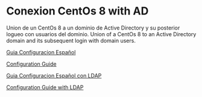 # Conexion CentOs 8 with AD
Union de un CentOs 8 a un dominio de Active Directory y su posterior logueo con usuarios del dominio.
Union of a CentOs 8 to an Active Directory domain and its subsequent login with domain users.

[Guia Configuracion Español](https://github.com/brunolopezbarcia/centostoad/blob/main/guiadeconfiguracion.md)

[Configuration Guide](https://github.com/brunolopezbarcia/centostoad/blob/main/configureguide.md)

[Guia Configuracion Español con LDAP](https://github.com/brunolopezbarcia/centostoad/blob/main/guiadeconfiguracionldap.md)

[Configuration Guide with LDAP](https://github.com/brunolopezbarcia/centostoad/blob/main/configureguidewithldap.md)
